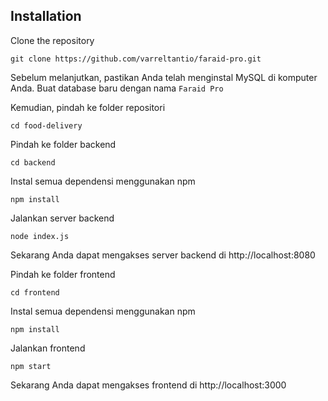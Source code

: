 ## Installation

Clone the repository

```
git clone https://github.com/varreltantio/faraid-pro.git
```

Sebelum melanjutkan, pastikan Anda telah menginstal MySQL di komputer Anda. Buat database baru dengan nama `Faraid Pro`

Kemudian, pindah ke folder repositori

```
cd food-delivery
```

Pindah ke folder backend

```
cd backend
```

Instal semua dependensi menggunakan npm

```
npm install
```

Jalankan server backend

```
node index.js
```

Sekarang Anda dapat mengakses server backend di http://localhost:8080

Pindah ke folder frontend

```
cd frontend
```

Instal semua dependensi menggunakan npm

```
npm install
```

Jalankan frontend

```
npm start
```

Sekarang Anda dapat mengakses frontend di http://localhost:3000
